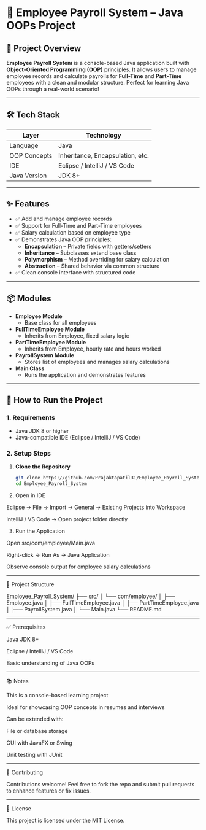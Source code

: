 # 💼 Employee Payroll System – Java OOPs Project

## 📌 Project Overview

**Employee Payroll System** is a console-based Java application built with **Object-Oriented Programming (OOP)** principles. It allows users to manage employee records and calculate payrolls for **Full-Time** and **Part-Time** employees with a clean and modular structure. Perfect for learning Java OOPs through a real-world scenario!

---

## 🛠️ Tech Stack

| Layer           | Technology                         |
|------------------|-------------------------------------|
| Language         | Java                                |
| OOP Concepts     | Inheritance, Encapsulation, etc.    |
| IDE              | Eclipse / IntelliJ / VS Code        |
| Java Version     | JDK 8+                              |

---

## ✨ Features

- ✅ Add and manage employee records  
- ✅ Support for Full-Time and Part-Time employees  
- ✅ Salary calculation based on employee type  
- ✅ Demonstrates Java OOP principles:  
  - **Encapsulation** – Private fields with getters/setters  
  - **Inheritance** – Subclasses extend base class  
  - **Polymorphism** – Method overriding for salary calculation  
  - **Abstraction** – Shared behavior via common structure  
- ✅ Clean console interface with structured code

---

## 📦 Modules

- **Employee Module**  
  - Base class for all employees  
- **FullTimeEmployee Module**  
  - Inherits from Employee, fixed salary logic  
- **PartTimeEmployee Module**  
  - Inherits from Employee, hourly rate and hours worked  
- **PayrollSystem Module**  
  - Stores list of employees and manages salary calculations  
- **Main Class**  
  - Runs the application and demonstrates features

---

## 🚀 How to Run the Project

### 1. Requirements

- Java JDK 8 or higher  
- Java-compatible IDE (Eclipse / IntelliJ / VS Code)

### 2. Setup Steps

1. **Clone the Repository**
   ```bash
   git clone https://github.com/Prajaktapatil31/Employee_Payroll_System.git
   cd Employee_Payroll_System

2. Open in IDE

Eclipse → File → Import → General → Existing Projects into Workspace

IntelliJ / VS Code → Open project folder directly



3. Run the Application

Open src/com/employee/Main.java

Right-click → Run As → Java Application

Observe console output for employee salary calculations





---

📁 Project Structure

Employee_Payroll_System/
├── src/
│   └── com/employee/
│       ├── Employee.java
│       ├── FullTimeEmployee.java
│       ├── PartTimeEmployee.java
│       ├── PayrollSystem.java
│       └── Main.java
└── README.md


---

✅ Prerequisites

Java JDK 8+

Eclipse / IntelliJ / VS Code

Basic understanding of Java OOPs



---

📚 Notes

This is a console-based learning project

Ideal for showcasing OOP concepts in resumes and interviews

Can be extended with:

File or database storage

GUI with JavaFX or Swing

Unit testing with JUnit




---

🤝 Contributing

Contributions welcome!
Feel free to fork the repo and submit pull requests to enhance features or fix issues.


---

📃 License

This project is licensed under the MIT License.


